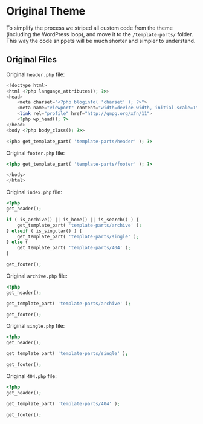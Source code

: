 # Original Theme

To simplify the process we striped all custom code from the theme (including the WordPress loop), and move it to the `/template-parts/` folder. This way the code snippets will be much shorter and simpler to understand.

## Original Files

Original `header.php` file:

```php
<!doctype html>
<html <?php language_attributes(); ?>>
<head>
	<meta charset="<?php bloginfo( 'charset' ); ?>">
	<meta name="viewport" content="width=device-width, initial-scale=1">
	<link rel="profile" href="http://gmpg.org/xfn/11">
	<?php wp_head(); ?>
</head>
<body <?php body_class(); ?>>

<?php get_template_part( 'template-parts/header' ); ?>
```

Original `footer.php` file:

```php
<?php get_template_part( 'template-parts/footer' ); ?>

</body>
</html>
```

Original `index.php` file:

```php
<?php
get_header();

if ( is_archive() || is_home() || is_search() ) {
	get_template_part( 'template-parts/archive' );
} elseif ( is_singular() ) {
	get_template_part( 'template-parts/single' );
} else {
	get_template_part( 'template-parts/404' );
}

get_footer();
```

Original `archive.php` file:

```php
<?php
get_header();

get_template_part( 'template-parts/archive' );

get_footer();
```

Original `single.php` file:

```php
<?php
get_header();

get_template_part( 'template-parts/single' );

get_footer();
```

Original `404.php` file:

```php
<?php
get_header();

get_template_part( 'template-parts/404' );

get_footer();
```
